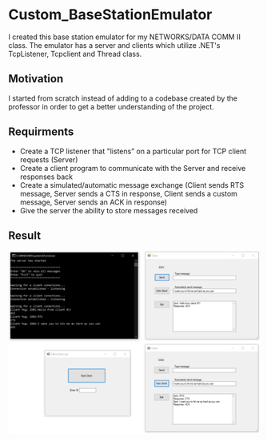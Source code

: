 # Custom_BaseStationEmulator
 I created this base station emulator for my NETWORKS/DATA COMM II class. The emulator has a server and clients which utilize .NET's TcpListener, Tcpclient and Thread class.

## Motivation
I started from scratch instead of adding to a codebase created by the professor in order to get a better understanding of the project. 

## Requirments 
- Create a TCP listener that "listens” on a particular port for TCP client requests (Server)
- Create a client program to communicate with the Server and receive responses back
- Create a simulated/automatic message exchange (Client sends RTS message, Server sends a CTS in response, Client sends a custom message, Server sends an ACK in response)
- Give the server the ability to store messages received

## Result
<img src="Images/BSE_pic.PNG">
